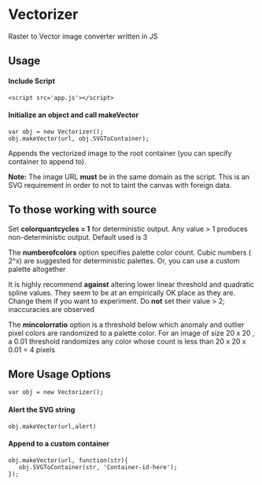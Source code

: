 # Vectorizer
Raster to Vector image converter written in JS
## Usage 
#### Include Script
```
<script src='app.js'></script>
```
#### Initialize an object and call makeVector 

```
var obj = new Vectorizer();
obj.makeVector(url, obj.SVGToContainer);

```
Appends the vectorized image to the root container (you can specify container to append to).

**Note:** The image URL **must** be in the same domain as the script. This is an SVG requirement in order to not to taint the canvas with foreign data.

## To those working with source

Set **colorquantcycles = 1** for deterministic output. Any value > 1 produces non-deterministic output. Default used is 3

The **numberofcolors** option specifies palette color count. Cubic numbers ( 2^x) are suggested for deterministic palettes. Or, you can use a custom palette altogether

It is highly recommend **against**  altering lower linear threshold and quadratic spline values. They seem to be at an empirically OK place as they are. Change them if you want to experiment. Do **not** set their value > 2; inaccuracies are observed

The **mincolorratio** option is a threshold below which anomaly and outlier pixel colors are randomized to a palette color. For an image of size 20 x 20 , a 0.01 threshold randomizes any color whose count is less than 20 x 20 x 0.01 = 4 pixels 


## More Usage Options

``` 
var obj = new Vectorizer();
```
#### Alert the SVG string 
```
obj.makeVector(url,alert)
```

#### Append to a custom container
```
obj.makeVector(url, function(str){
   obj.SVGToContainer(str, 'Container-id-here');
});
